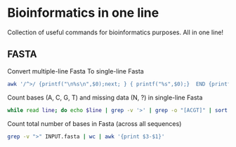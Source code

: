 # Bioinformatics in one line

Collection of useful commands for bioinformatics purposes. All in one line!

## FASTA 

Convert multiple-line Fasta To single-line Fasta

```bash
awk '/^>/ {printf("\n%s\n",$0);next; } { printf("%s",$0);}  END {printf("\n");}' < INPUT.fasta | tail -n +2 > OUTPUT.fasta 
```

Count bases (A, C, G, T) and missing data (N, ?) in single-line Fasta

```bash
while read line; do echo $line | grep -v '>' | grep -o "[ACGT]" | sort | uniq -c | paste - - - - | tr "\n" "\t" ;  echo $line | grep -v '>' | grep -o "[?N]" | sort | uniq -c | sort -k2r | paste - - ; echo $line | grep '>' | tr "\n" "\t" ; done < INPUT.fasta
```

Count total number of bases in Fasta (across all sequences)

```bash
grep -v ">" INPUT.fasta | wc | awk '{print $3-$1}'
```
